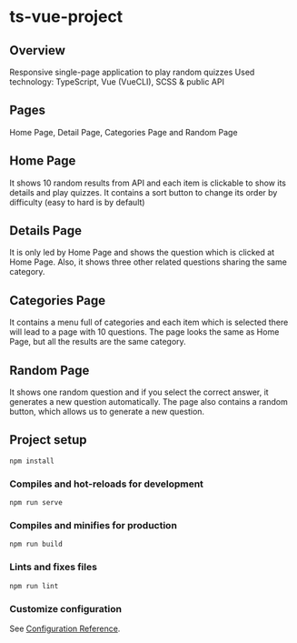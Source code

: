 # ts-vue-project

## Overview 

Responsive single-page application to play random quizzes 
Used technology: TypeScript, Vue (VueCLI), SCSS & public API 

## Pages 

Home Page, Detail Page, Categories Page and Random Page 

## Home Page  

It shows 10 random results from API and each item is clickable to show its details and play quizzes. 
It contains a sort button to change its order by difficulty (easy to hard is by default) 

## Details Page  

It is only led by Home Page and shows the question which is clicked at Home Page. Also, it shows three other related questions sharing the same category. 

## Categories Page 

It contains a menu full of categories and each item which is selected there will lead to a page with 10 questions. The page looks the same as Home Page, but all the results are the same category. 

## Random Page 

It shows one random question and if you select the correct answer, it generates a new question automatically. The page also contains a random button, which allows us to generate a new question.  

## Project setup
```
npm install
```

### Compiles and hot-reloads for development
```
npm run serve
```

### Compiles and minifies for production
```
npm run build
```

### Lints and fixes files
```
npm run lint
```

### Customize configuration
See [Configuration Reference](https://cli.vuejs.org/config/).
